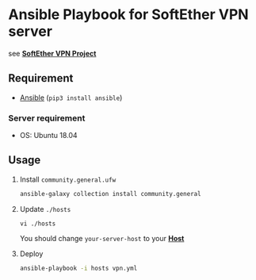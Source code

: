 # Ansible Playbook for SoftEther VPN server

see **[SoftEther VPN Project](https://www.softether.org)**


## Requirement

- [Ansible](https://www.ansible.com) (`pip3 install ansible`)


### Server requirement

- OS: Ubuntu 18.04


## Usage

1. Install `community.general.ufw`
    ```sh
    ansible-galaxy collection install community.general
    ```

1. Update `./hosts`
    ```
    vi ./hosts
    ```
    You should change `your-server-host` to your **[Host](http://man7.org/linux/man-pages/man5/ssh_config.5.html)**
    
1. Deploy
    ```sh
    ansible-playbook -i hosts vpn.yml
    ```
